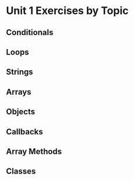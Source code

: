 # Unit 1 Exercises by Topic

## Conditionals
## Loops
## Strings
## Arrays
## Objects
## Callbacks
## Array Methods
## Classes
